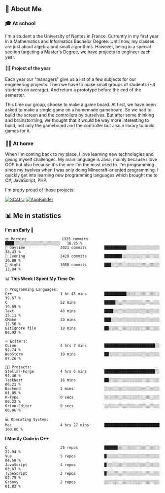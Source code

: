 ## 👀 About Me

### 🎓 At school

I'm a student a the University of Nantes in France. Currently in my first year in a Mathematics and Informatics Bachelor Degree. Until now, my classes are just about algebra and small algorithms. However, being in a special section targeting a Master's Degree, we have projects to engineer each year. 

#### 🔧🔬 Project of the year

Each year our "managers" give us a list of a few subjects for our engineering projects. Then we have to make small groups of students (~4 students on average). And return a prototype before the end of the semester.

This time our group, choose to make a game board. At first, we have been asked to make a single game on a homemade gameboard. So we had to build the screen and the controllers by ourselves. 
But after some thinking and brainstorming, we thought that it would be way more interesting to build, not only the gameboard and the controller but also a library to build games for it.

### 👨‍💻 At home

When I'm coming back to my place, I love learning new technologies and giving myself challenges. My main language is Java, mainly because I love OOP but also because it's the one I'm the most used to. I'm programming since my twelves when I was only doing Minecraft-oriented programming.  I quickly get into learning new programming languages which brought me to C#, JavaScript, PHP. 

I'm pretty proud of those projects:

[![SCALU](https://github-readme-stats.vercel.app/api/pin?username=renardfute&repo=SCALU)](https://github.com/renardfute/scalu)
[![AppBuilder](https://github-readme-stats.vercel.app/api/pin?username=pulsedev2&repo=AppBuilder)](https://github.com/pulsedev2/AppBuilder)

## 📊 Me in statistics
<!--START_SECTION:waka-->
**I'm an Early 🐤** 

```text
🌞 Morning                1325 commits        ████░░░░░░░░░░░░░░░░░░░░░   16.85 % 
🌆 Daytime                3021 commits        ██████████░░░░░░░░░░░░░░░   38.43 % 
🌃 Evening                2428 commits        ████████░░░░░░░░░░░░░░░░░   30.88 % 
🌙 Night                  1088 commits        ███░░░░░░░░░░░░░░░░░░░░░░   13.84 % 
```


📊 **This Week I Spent My Time On** 

```text
💬 Programming Languages: 
C++                      1 hr 45 mins        ██████████░░░░░░░░░░░░░░░   39.67 % 
C                        52 mins             █████░░░░░░░░░░░░░░░░░░░░   19.65 % 
Text                     40 mins             ████░░░░░░░░░░░░░░░░░░░░░   15.11 % 
CMake                    33 mins             ███░░░░░░░░░░░░░░░░░░░░░░   12.56 % 
GitIgnore file           18 mins             ██░░░░░░░░░░░░░░░░░░░░░░░   06.92 % 

🔥 Editors: 
CLion                    4 hrs 7 mins        ███████████████████████░░   92.74 % 
WebStorm                 19 mins             ██░░░░░░░░░░░░░░░░░░░░░░░   07.26 % 

🐱‍💻 Projects: 
Stellar-Forge            4 hrs 6 mins        ███████████████████████░░   92.46 % 
TaskNest                 16 mins             ██░░░░░░░░░░░░░░░░░░░░░░░   06.21 % 
Backend                  2 mins              ░░░░░░░░░░░░░░░░░░░░░░░░░   01.05 % 
R-Type                   0 secs              ░░░░░░░░░░░░░░░░░░░░░░░░░   00.22 % 
Orion-Editor             0 secs              ░░░░░░░░░░░░░░░░░░░░░░░░░   00.06 % 

💻 Operating System: 
Mac                      4 hrs 27 mins       █████████████████████████   100.00 % 
```

**I Mostly Code in C++** 

```text
C                        25 repos            ██████░░░░░░░░░░░░░░░░░░░   22.94 % 
Vue                      5 repos             █░░░░░░░░░░░░░░░░░░░░░░░░   04.59 % 
JavaScript               4 repos             █░░░░░░░░░░░░░░░░░░░░░░░░   03.67 % 
TypeScript               3 repos             █░░░░░░░░░░░░░░░░░░░░░░░░   02.75 % 
Groovy                   2 repos             ░░░░░░░░░░░░░░░░░░░░░░░░░   01.83 % 
```




<!--END_SECTION:waka-->
